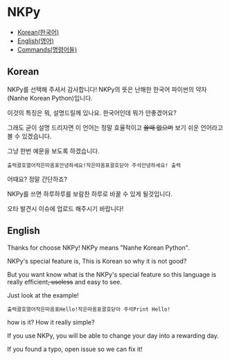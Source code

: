 # NKPy

- [Korean(한국어)](#Korean)
- [English(영어)](#English)
- [Commands(명령어들)](https://github.com/NKPy/NKPy/blob/master/vars.py)

## Korean
NKPy를 선택해 주셔서 감사합니다!
NKPy의 뜻은 난해한 한국어 파이썬의 약자(Nanhe Korean Python)입니다.

이것의 특징은 뭐, 설명드릴께 있나요. 한국어인데 뭐가 안좋겠어요?

그래도 굳이 설명 드리자면 이 언어는 정말 효율적이고 ~~쓸때 없으며~~ 보기 쉬운 언어라고 볼 수 있겠습니다.

그냥 한번 예문을 보도록 하겠습니다.

```
출력괄호열어작은따옴표안녕하세요!작은따옴표괄호닫아 주석안녕하세요! 출력
```

어때요? 정말 간단하죠?

NKPy를 쓰면 하루하루를 보람찬 하루로 바꿀 수 있게 될것입니다.

오타 발견시 이슈에 업로드 해주시기 바랍니다!

## English
Thanks for choose NKPy!
NKPy means "Nanhe Korean Python".

NKPy's special feature is, This is Korean so why it is not good?

But you want know what is the NKPy's special feature so this language is really efficient~~, useless~~ and easy to see.

Just look at the example!

```
출력괄호열어작은따옴표Hello!작은따옴표괄호닫아 주석Print Hello!
```

how is it? How it really simple?

If you use NKPy, you will be able to change your day into a rewarding day.

If you found a typo, open issue so we can fix it!